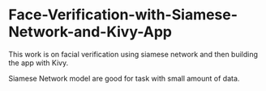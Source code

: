 # Face-Verification-with-Siamese-Network-and-Kivy-App
This work is on facial verification using siamese network and then building the app with Kivy.

Siamese Network model are good for task with small amount of data.
